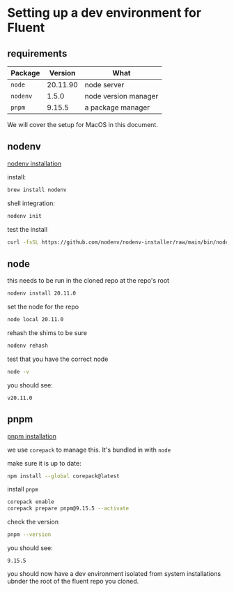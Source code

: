 # Setting up a dev environment for Fluent

## requirements

Package | Version | What
------- | ------- | ----
`node` | 20.11.90 | node server 
`nodenv` | 1.5.0 | node version manager 
`pnpm` | 9.15.5 | a package manager 

We will cover the setup for MacOS in this document.

## nodenv
[nodenv installation](https://github.com/nodenv/nodenv?tab=readme-ov-file#installation)

install:
```sh
brew install nodenv
```

shell integration:
```sh
nodenv init
```

test the install
```sh
curl -fsSL https://github.com/nodenv/nodenv-installer/raw/main/bin/nodenv-doctor | bash
```

## node
this needs to be run in the cloned repo at the repo's root

```sh
nodenv install 20.11.0
```

set the node for the repo

```sh
node local 20.11.0
```

rehash the shims to be sure

```sh
nodenv rehash
```

test that you have the correct node

```sh
node -v
```

you should see: 

`v20.11.0`

## pnpm
[pnpm installation](https://pnpm.io/installation)

we use `corepack` to manage this. It's bundled in with `node`

make sure it is up to date:

```sh
npm install --global corepack@latest
```

install `pnpm`

```sh
corepack enable
corepack prepare pnpm@9.15.5 --activate
```

check the version
```sh
pnpm --version
```

you should see: 

`9.15.5`


you should now have a dev environment isolated from system installations ubnder the root of the fluent repo you cloned.









